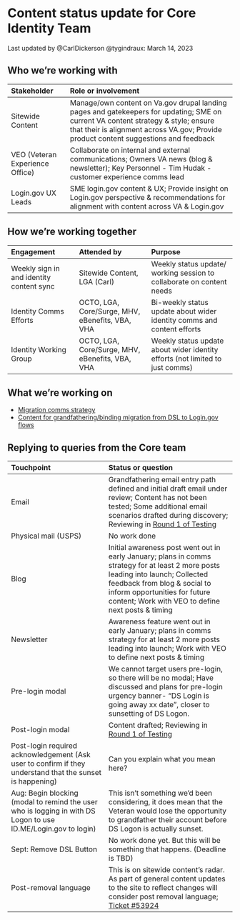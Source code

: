 # Content status update for Core Identity Team
Last updated by @CarlDickerson @tygindraux: March 14, 2023

## Who we’re working with
|Stakeholder|Role or involvement|
|:--|:--|
|Sitewide Content|Manage/own content on Va.gov drupal landing pages and gatekeepers for updating; SME on current VA content strategy & style; ensure that their is alignment across VA.gov; Provide product content suggestions and feedback|
|VEO (Veteran Experience Office)|Collaborate on internal and external communications; Owners VA news (blog & newsletter); Key Personnel - Tim Hudak - customer experience comms lead|
|Login.gov UX Leads|SME login.gov content & UX; Provide insight on Login.gov perspective & recommendations for alignment with content across VA & Login.gov|

## How we’re working together
|Engagement|Attended by|Purpose|
|:--|:--|:--|
|Weekly sign in and identity content sync|Sitewide Content, LGA (Carl)|Weekly status update/ working session to collaborate on content needs|
|Identity Comms Efforts|OCTO, LGA, Core/Surge, MHV, eBenefits, VBA, VHA|Bi-weekly status update about wider identity comms and content efforts|
|Identity Working Group|OCTO, LGA, Core/Surge, MHV, eBenefits, VBA, VHA|Weekly status update about wider identity efforts (not limited to just comms)|

## What we’re working on
* [Migration comms strategy](https://app.mural.co/t/innovationboards1199/m/innovationboards1199/1671639294160/310bb329a9a4d9f172c29530ba7a351d2ad2a44f?sender=u397f6dbbaed1b5b67b956658)
* [Content for grandfathering/binding migration from DSL to Login.gov flows](https://github.com/department-of-veterans-affairs/va.gov-team/tree/master/products/login.gov-adoption/discovery/research/2023-03-Deferred-Identity-Proofing-Round-1-Usability)

## Replying to queries from the Core team
|Touchpoint|Status or question|
|:--|:--|
|Email|Grandfathering email entry path defined and initial draft email under review; Content has not been tested; Some additional email scenarios drafted during discovery; Reviewing in [Round 1 of Testing](https://github.com/department-of-veterans-affairs/va.gov-team/tree/master/products/login.gov-adoption/research/2023-02-Grandfathering-Migration-Round-1-Usability)|
|Physical mail (USPS)|No work done|
|Blog|Initial awareness post went out in early January; plans in comms strategy for at least 2 more posts leading into launch; Collected feedback from blog & social to inform opportunities for future content; Work with VEO to define next posts & timing|
|Newsletter|Awareness feature went out in early January; plans in comms strategy for at least 2 more posts leading into launch; Work with VEO to define next posts & timing|
|Pre-login modal|We cannot target users pre-login, so there will be no modal; Have discussed and plans for pre-login urgency banner- “DS Login is going away xx date”, closer to sunsetting of DS Logon.|
|Post-login modal|Content drafted; Reviewing in [Round 1 of Testing](https://github.com/department-of-veterans-affairs/va.gov-team/tree/master/products/login.gov-adoption/research/2023-02-Grandfathering-Migration-Round-1-Usability)|
|Post-login required acknowledgement (Ask user to confirm if they understand that the sunset is happening)|Can you explain what you mean here?|
|Aug: Begin blocking (modal to remind the user who is logging in with DS Logon to use ID.ME/Login.gov to login)|This isn’t something we’d been considering, it does mean that the Veteran would lose the opportunity to grandfather their account before DS Logon is actually sunset.|
|Sept: Remove DSL Button|No work done yet. But this will be something that happens. (Deadline is TBD)|
|Post-removal language|This is on sitewide content’s radar. As part of general content updates to the site to reflect changes will consider post removal language; [Ticket #53924](https://github.com/department-of-veterans-affairs/va.gov-team/issues/53924)|
